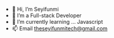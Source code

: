 - 👋 Hi, I’m Seyifunmi
- 👀 I’m a Full-stack Developer
- 🌱 I’m currently learning ... Javascript  
- 📫 Email theseyifunmitech@gmail.com 

<!---
theseyifunmi/theseyifunmi is a ✨ special ✨ repository because its `README.md` (this file) appears on your GitHub profile.
You can click the Preview link to take a look at your changes.
--->
